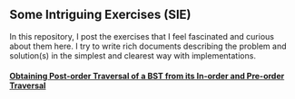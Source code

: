 ## Some Intriguing Exercises (SIE)
In this repository, I post the exercises that I feel fascinated and curious about them here. I try to write rich documents describing the problem and solution(s) in the simplest and clearest way with implementations.

#### [Obtaining Post-order Traversal of a BST from its In-order and Pre-order Traversal](01-postorder_traversal_from_inorder_and_preorder/description.md)